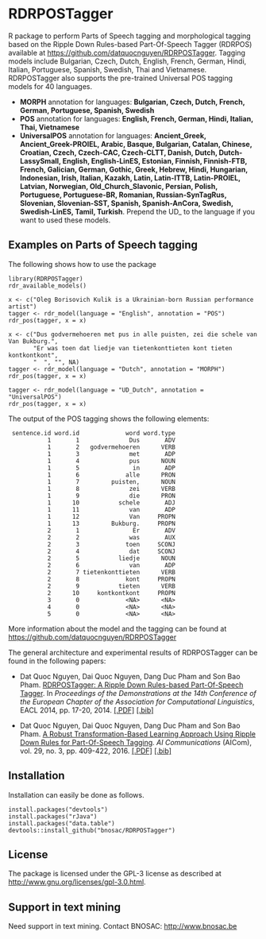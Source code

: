 # RDRPOSTagger

R package to perform Parts of Speech tagging and morphological tagging based on the Ripple Down Rules-based Part-Of-Speech Tagger (RDRPOS) available at https://github.com/datquocnguyen/RDRPOSTagger. Tagging models include Bulgarian, Czech, Dutch, English, French, German, Hindi, Italian, Portuguese, Spanish, Swedish, Thai and Vietnamese. RDRPOSTagger also supports the pre-trained Universal POS tagging models for 40 languages.

- **MORPH** annotation for languages: **Bulgarian, Czech, Dutch, French, German, Portuguese, Spanish, Swedish**
- **POS** annotation for languages: **English, French, German, Hindi, Italian, Thai, Vietnamese**
- **UniversalPOS** annotation for languages: **Ancient_Greek, Ancient_Greek-PROIEL, Arabic, Basque, Bulgarian, Catalan, Chinese, Croatian, Czech, Czech-CAC, Czech-CLTT, Danish, Dutch, Dutch-LassySmall, English, English-LinES, Estonian, Finnish, Finnish-FTB, French, Galician, German, Gothic, Greek, Hebrew, Hindi, Hungarian, Indonesian, Irish, Italian, Kazakh, Latin, Latin-ITTB, Latin-PROIEL, Latvian, Norwegian, Old_Church_Slavonic, Persian, Polish, Portuguese, Portuguese-BR, Romanian, Russian-SynTagRus, Slovenian, Slovenian-SST, Spanish, Spanish-AnCora, Swedish, Swedish-LinES, Tamil, Turkish**. Prepend the UD_ to the language if you want to used these models.

## Examples on Parts of Speech tagging

The following shows how to use the package

```()
library(RDRPOSTagger)
rdr_available_models()

x <- c("Oleg Borisovich Kulik is a Ukrainian-born Russian performance artist")
tagger <- rdr_model(language = "English", annotation = "POS")
rdr_pos(tagger, x = x)

x <- c("Dus godvermehoeren met pus in alle puisten, zei die schele van Van Bukburg.", 
       "Er was toen dat liedje van tietenkonttieten kont tieten kontkontkont",
       "  ", "", NA)
tagger <- rdr_model(language = "Dutch", annotation = "MORPH")
rdr_pos(tagger, x = x)

tagger <- rdr_model(language = "UD_Dutch", annotation = "UniversalPOS")
rdr_pos(tagger, x = x)
```

The output of the POS tagging shows the following elements:
```
 sentence.id word.id             word word.type
           1       1              Dus       ADV
           1       2   godvermehoeren      VERB
           1       3              met       ADP
           1       4              pus      NOUN
           1       5               in       ADP
           1       6             alle      PRON
           1       7         puisten,      NOUN
           1       8              zei      VERB
           1       9              die      PRON
           1      10           schele       ADJ
           1      11              van       ADP
           1      12              Van     PROPN
           1      13         Bukburg.     PROPN
           2       1               Er       ADV
           2       2              was       AUX
           2       3             toen     SCONJ
           2       4              dat     SCONJ
           2       5           liedje      NOUN
           2       6              van       ADP
           2       7 tietenkonttieten      VERB
           2       8             kont     PROPN
           2       9           tieten      VERB
           2      10     kontkontkont     PROPN
           3       0             <NA>      <NA>
           4       0             <NA>      <NA>
           5       0             <NA>      <NA>
```

More information about the model and the tagging can be found at https://github.com/datquocnguyen/RDRPOSTagger

The general architecture and experimental results of RDRPOSTagger can be found in the following papers:

- Dat Quoc Nguyen, Dai Quoc Nguyen, Dang Duc Pham and Son Bao Pham. [RDRPOSTagger: A Ripple Down Rules-based Part-Of-Speech Tagger](http://www.aclweb.org/anthology/E14-2005). In *Proceedings of the Demonstrations at the 14th Conference of the European Chapter of the Association for Computational Linguistics*, EACL 2014, pp. 17-20, 2014. [[.PDF]](http://www.aclweb.org/anthology/E14-2005) [[.bib]](http://www.aclweb.org/anthology/E14-2005.bib)

- Dat Quoc Nguyen, Dai Quoc Nguyen, Dang Duc Pham and Son Bao Pham. [A Robust Transformation-Based Learning Approach Using Ripple Down Rules for Part-Of-Speech Tagging](http://content.iospress.com/articles/ai-communications/aic698). *AI Communications* (AICom), vol. 29, no. 3, pp. 409-422, 2016. [[.PDF]](http://arxiv.org/pdf/1412.4021.pdf) [[.bib]](http://rdrpostagger.sourceforge.net/AICom.bib)


## Installation

Installation can easily be done as follows.

```
install.packages("devtools")
install.packages("rJava")
install.packages("data.table")
devtools::install_github("bnosac/RDRPOSTagger")
```

## License

The package is licensed under the GPL-3 license as described at http://www.gnu.org/licenses/gpl-3.0.html.



## Support in text mining

Need support in text mining. 
Contact BNOSAC: http://www.bnosac.be